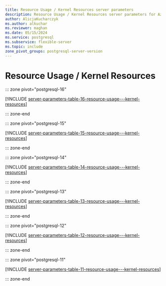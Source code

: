 ```yaml
---
title: Resource Usage / Kernel Resources server parameters
description: Resource Usage / Kernel Resources server parameters for Azure Database for PostgreSQL - Flexible Server.
author: AlicjaKucharczyk
ms.author: alkuchar
ms.reviewer: maghan
ms.date: 05/15/2024
ms.service: postgresql
ms.subservice: flexible-server
ms.topic: include
zone_pivot_groups: postgresql-server-version
---
```

# Resource Usage / Kernel Resources


::: zone pivot="postgresql-16"

[!INCLUDE [server-parameters-table-16-resource-usage---kernel-resources](./includes/server-parameters-table-16-resource-usage---kernel-resources.md)]

::: zone-end


::: zone pivot="postgresql-15"

[!INCLUDE [server-parameters-table-15-resource-usage---kernel-resources](./includes/server-parameters-table-15-resource-usage---kernel-resources.md)]

::: zone-end


::: zone pivot="postgresql-14"

[!INCLUDE [server-parameters-table-14-resource-usage---kernel-resources](./includes/server-parameters-table-14-resource-usage---kernel-resources.md)]

::: zone-end


::: zone pivot="postgresql-13"

[!INCLUDE [server-parameters-table-13-resource-usage---kernel-resources](./includes/server-parameters-table-13-resource-usage---kernel-resources.md)]

::: zone-end


::: zone pivot="postgresql-12"

[!INCLUDE [server-parameters-table-12-resource-usage---kernel-resources](./includes/server-parameters-table-12-resource-usage---kernel-resources.md)]

::: zone-end


::: zone pivot="postgresql-11"

[!INCLUDE [server-parameters-table-11-resource-usage---kernel-resources](./includes/server-parameters-table-11-resource-usage---kernel-resources.md)]

::: zone-end



